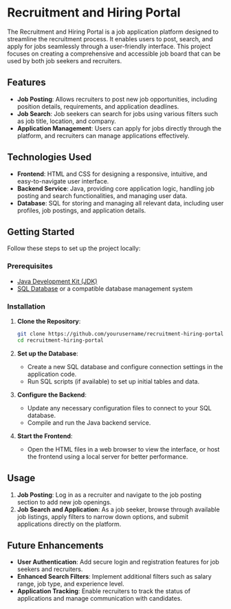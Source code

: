 # Recruitment and Hiring Portal

The Recruitment and Hiring Portal is a job application platform designed to streamline the recruitment process. It enables users to post, search, and apply for jobs seamlessly through a user-friendly interface. This project focuses on creating a comprehensive and accessible job board that can be used by both job seekers and recruiters.

## Features

- **Job Posting**: Allows recruiters to post new job opportunities, including position details, requirements, and application deadlines.
- **Job Search**: Job seekers can search for jobs using various filters such as job title, location, and company.
- **Application Management**: Users can apply for jobs directly through the platform, and recruiters can manage applications effectively.

## Technologies Used

- **Frontend**: HTML and CSS for designing a responsive, intuitive, and easy-to-navigate user interface.
- **Backend Service**: Java, providing core application logic, handling job posting and search functionalities, and managing user data.
- **Database**: SQL for storing and managing all relevant data, including user profiles, job postings, and application details.

## Getting Started

Follow these steps to set up the project locally:

### Prerequisites

- [Java Development Kit (JDK)](https://www.oracle.com/java/technologies/javase-downloads.html)
- [SQL Database](https://www.mysql.com/) or a compatible database management system

### Installation

1. **Clone the Repository**:
   ```bash
   git clone https://github.com/yourusername/recruitment-hiring-portal.git
   cd recruitment-hiring-portal
   ```

2. **Set up the Database**:
   - Create a new SQL database and configure connection settings in the application code.
   - Run SQL scripts (if available) to set up initial tables and data.

3. **Configure the Backend**:
   - Update any necessary configuration files to connect to your SQL database.
   - Compile and run the Java backend service.

4. **Start the Frontend**:
   - Open the HTML files in a web browser to view the interface, or host the frontend using a local server for better performance.

## Usage

1. **Job Posting**: Log in as a recruiter and navigate to the job posting section to add new job openings.
2. **Job Search and Application**: As a job seeker, browse through available job listings, apply filters to narrow down options, and submit applications directly on the platform.

## Future Enhancements

- **User Authentication**: Add secure login and registration features for job seekers and recruiters.
- **Enhanced Search Filters**: Implement additional filters such as salary range, job type, and experience level.
- **Application Tracking**: Enable recruiters to track the status of applications and manage communication with candidates.

